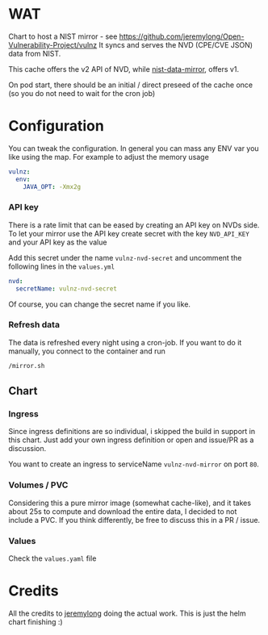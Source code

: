 # WAT

Chart to host a NIST mirror - see https://github.com/jeremylong/Open-Vulnerability-Project/vulnz
It syncs and serves the NVD (CPE/CVE JSON) data from NIST.

This cache offers the v2 API of NVD, while [nist-data-mirror](../nist-data-mirror), offers v1.

On pod start, there should be an initial / direct preseed of the cache once (so you do not need to wait for the cron job)

# Configuration
You can tweak the configuration. In general you can mass any ENV var you like using the map.
For example to adjust the memory usage

```yaml
vulnz:
  env:
    JAVA_OPT: -Xmx2g
```

### API key

There is a rate limit that can be eased by creating an API key on NVDs side. To let your mirror use the API key create secret
with the key `NVD_API_KEY` and your API key as the value

Add this secret under the name `vulnz-nvd-secret` and uncomment the following lines in the `values.yml`

```yaml
nvd:
  secretName: vulnz-nvd-secret
```

Of course, you can change the secret name if you like.


### Refresh data

The data is refreshed every night using a cron-job. If you want to do it manually, you connect to the container and run

```bash
/mirror.sh
```

## Chart

### Ingress

Since ingress definitions are so individual, i skipped the build in support in this chart. Just add your own ingress
definition or open and issue/PR as a discussion.

You want to create an ingress to serviceName `vulnz-nvd-mirror` on port `80`.

### Volumes / PVC

Considering this a pure mirror image (somewhat cache-like), and it takes about 25s to compute and download the entire data, I decided to not include a PVC. If you think differently, be free to discuss this in a PR / issue.

### Values

Check the `values.yaml` file

# Credits

All the credits to [jeremylong](https://github.com/jeremylong/Open-Vulnerability-Project/vulnz) doing the actual work.
This is just the helm chart finishing :)
